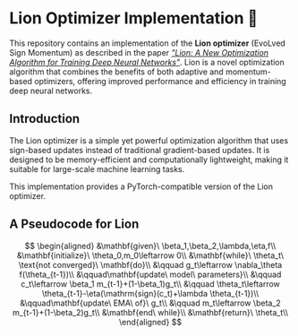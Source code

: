 # Lion Optimizer Implementation 🦁

This repository contains an implementation of the **Lion optimizer** (EvoLved Sign Momentum) as described in the paper [*"Lion: A New Optimization Algorithm for Training Deep Neural Networks"*](https://arxiv.org/abs/2302.06675). Lion is a novel optimization algorithm that combines the benefits of both adaptive and momentum-based optimizers, offering improved performance and efficiency in training deep neural networks.

## Introduction
The Lion optimizer is a simple yet powerful optimization algorithm that uses sign-based updates instead of traditional gradient-based updates. It is designed to be memory-efficient and computationally lightweight, making it suitable for large-scale machine learning tasks.

This implementation provides a PyTorch-compatible version of the Lion optimizer.

## A Pseudocode for Lion
$$
\begin{aligned}
&\mathbf{given}\ \beta_1,\beta_2,\lambda,\eta,f\\
&\mathbf{initialize}\ \theta_0,m_0\leftarrow 0\\
&\mathbf{while}\ \theta_t\ \text{not converged}\ \mathbf{do}\\
&\qquad g_t\leftarrow \nabla_\theta f(\theta_{t-1})\\
&\qquad\mathbf{update\ model\ parameters}\\
&\qquad c_t\leftarrow \beta_1 m_{t-1}+(1-\beta_1)g_t\\
&\qquad \theta_t\leftarrow \theta_{t-1}-\eta(\mathrm{sign}(c_t)+\lambda \theta_{t-1})\\
&\qquad\mathbf{update\ EMA\ of}\  g_t\\
&\qquad m_t\leftarrow \beta_2 m_{t-1}+(1-\beta_2)g_t\\
&\mathbf{end\ while}\\
&\mathbf{return}\ \theta_t\\
\end{aligned}
$$
